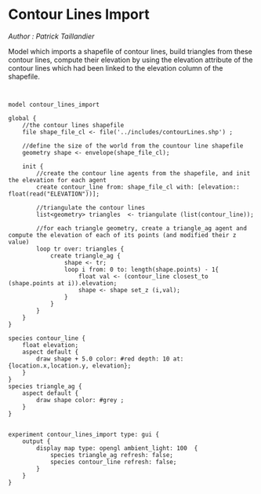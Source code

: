 [//]: # (keyword|operator_triangulate)
[//]: # (keyword|operator_closest_to)
[//]: # (keyword|operator_set_z)
[//]: # (keyword|constant_grey)
[//]: # (keyword|concept_ImportFiles)
[//]: # (keyword|concept_GIS)
[//]: # (keyword|concept_Shapefiles)
# Contour Lines Import


_Author : Patrick Taillandier_

Model which imports a shapefile of contour lines, build triangles from these contour lines, compute their elevation by using the elevation attribute of the contour lines which had been linked to the elevation column of the shapefile. 


```


model contour_lines_import

global {
	//the contour lines shapefile
	file shape_file_cl <- file('../includes/contourLines.shp') ;
	
	//define the size of the world from the countour line shapefile
	geometry shape <- envelope(shape_file_cl);
	
	init {
		//create the contour line agents from the shapefile, and init the elevation for each agent
		create contour_line from: shape_file_cl with: [elevation:: float(read("ELEVATION"))];
		
		//triangulate the contour lines
		list<geometry> triangles  <- triangulate (list(contour_line));
		
		//for each triangle geometry, create a triangle_ag agent and compute the elevation of each of its points (and modified their z value)
		loop tr over: triangles {
			create triangle_ag {
				shape <- tr;
				loop i from: 0 to: length(shape.points) - 1{ 
					float val <- (contour_line closest_to (shape.points at i)).elevation;
					shape <- shape set_z (i,val);
				}
			}
		}	
	}
}

species contour_line {
	float elevation;
	aspect default {
		draw shape + 5.0 color: #red depth: 10 at: {location.x,location.y, elevation}; 
	}
}
species triangle_ag {
	aspect default {
		draw shape color: #grey ; 
	}
}


experiment contour_lines_import type: gui {
	output {
		display map type: opengl ambient_light: 100  {
			species triangle_ag refresh: false;
			species contour_line refresh: false;
		}
	}
}
```
